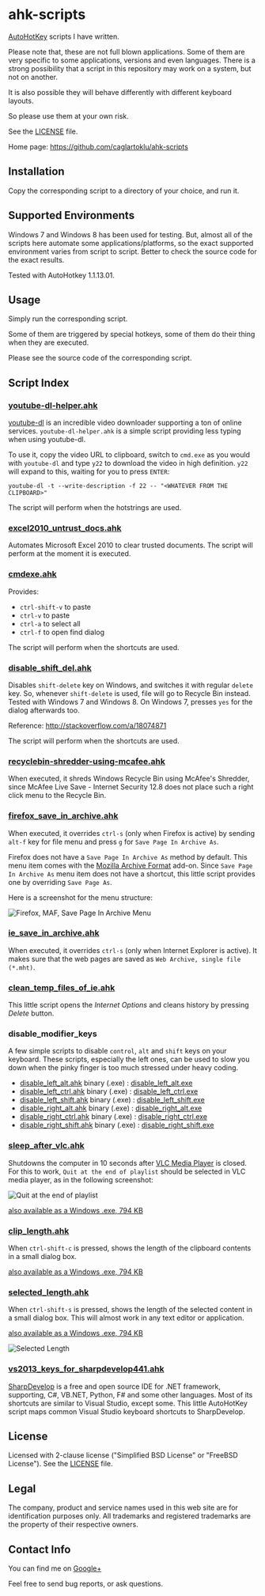 # ahk-scripts

[AutoHotKey](http://www.autohotkey.com/)
scripts I have written.

Please note that, these are not full blown applications.
Some of them are very specific to some applications,
versions and even languages.
There is a strong possibility that a script in this repository may work
on a system, but not on another.

It is also possible they will behave differently with different keyboard layouts.

So please use them at your own risk.

See the
[LICENSE](https://github.com/caglartoklu/ahk-scripts/blob/master/LICENSE)
file.

Home page: https://github.com/caglartoklu/ahk-scripts


## Installation

Copy the corresponding script to a directory of your choice,
and run it.


## Supported Environments

Windows 7 and Windows 8 has been used for testing.
But, almost all of the scripts here automate some applications/platforms,
so the exact supported environment varies from script to script.
Better to check the source code for the exact results.

Tested with AutoHotkey 1.1.13.01.


## Usage

Simply run the corresponding script.

Some of them are triggered by special hotkeys,
some of them do their thing when they are executed.

Please see the source code of the corresponding script.


## Script Index

### [youtube-dl-helper.ahk](https://github.com/caglartoklu/ahk-scripts/tree/master/youtube-dl-helper)

[youtube-dl](http://rg3.github.io/youtube-dl/) is an incredible video downloader
supporting a ton of online services.
`youtube-dl-helper.ahk` is a simple script providing less typing when using youtube-dl.

To use it, copy the video URL to clipboard, switch to `cmd.exe` as you would with
`youtube-dl` and type `y22` to download the video in high definition.
`y22` will expand to this, waiting for you to press `ENTER`:

    youtube-dl -t --write-description -f 22 -- "<WHATEVER FROM THE CLIPBOARD>"

The script will perform when the hotstrings are used.


### [excel2010_untrust_docs.ahk](https://github.com/caglartoklu/ahk-scripts/blob/master/office/excel2010_untrust_docs.ahk)

Automates Microsoft Excel 2010 to clear trusted documents.
The script will perform at the moment it is executed.


### [cmdexe.ahk](https://github.com/caglartoklu/ahk-scripts/blob/master/cmdexe/cmdexe.ahk)

Provides:

- `ctrl-shift-v` to paste
- `ctrl-v` to paste
- `ctrl-a` to select all
- `ctrl-f` to open find dialog

The script will perform when the shortcuts are used.


### [disable_shift_del.ahk](https://github.com/caglartoklu/ahk-scripts/blob/master/windows/disable_shift_del.ahk)

Disables `shift-delete` key on Windows, and switches it with regular `delete` key.
So, whenever `shift-delete` is used, file will go to Recycle Bin instead.
Tested with Windows 7 and Windows 8.
On Windows 7, presses `yes` for the dialog afterwards too.

Reference:
http://stackoverflow.com/a/18074871

The script will perform when the shortcuts are used.


### [recyclebin-shredder-using-mcafee.ahk](https://github.com/caglartoklu/ahk-scripts/tree/master/recyclebin-shredder-using-mcafee/recyclebin-shredder-using-mcafee.ahk)

When executed, it shreds Windows Recycle Bin using McAfee's Shredder,
since McAfee Live Save - Internet Security 12.8 does not place such a
right click menu to the Recycle Bin.


### [firefox_save_in_archive.ahk](https://github.com/caglartoklu/ahk-scripts/blob/master/firefox/firefox_save_in_archive.ahk)

When executed, it overrides `ctrl-s` (only when Firefox is active)
by sending `alt-f` key for file menu and press `g` for `Save Page In Archive As`.

Firefox does not have a `Save Page In Archive As` method by default.
This menu item comes with the
[Mozilla Archive Format](https://addons.mozilla.org/En-us/firefox/addon/mozilla-archive-format/)
add-on.
Since `Save Page In Archive As` menu item does not have a shortcut,
this little script provides one by overriding `Save Page As`.

Here is a screenshot for the menu structure:

![Firefox, MAF, Save Page In Archive Menu](https://raw.github.com/caglartoklu/ahk-scripts/media/firefox/firefox_save_in_archive.png)


### [ie_save_in_archive.ahk](https://github.com/caglartoklu/ahk-scripts/blob/master/internet-explorer/ie_save_in_archive.ahk)

When executed, it overrides `ctrl-s` (only when Internet Explorer is active).
It makes sure that the web pages are saved as `Web Archive, single file (*.mht)`.


### [clean_temp_files_of_ie.ahk](https://github.com/caglartoklu/ahk-scripts/blob/master/internet-explorer/clean_temp_files_of_ie.ahk)

This little script opens the *Internet Options* and cleans history by
pressing *Delete* button.

### disable_modifier_keys

A few simple scripts to disable `control`, `alt` and `shift` keys on your keyboard.
These scripts, especially the left ones, can be used to slow you down when the pinky finger is too much stressed
under heavy coding.

- [disable_left_alt.ahk](https://github.com/caglartoklu/ahk-scripts/blob/master/disable_modifier_keys/disable_left_alt.ahk)
binary (.exe) : [disable_left_alt.exe](https://skydrive.live.com/download?resid=863CF467BC7B3106%21109)
- [disable_left_ctrl.ahk](https://github.com/caglartoklu/ahk-scripts/blob/master/disable_modifier_keys/disable_left_ctrl.ahk)
binary (.exe) : [disable_left_ctrl.exe](https://skydrive.live.com/download?resid=863CF467BC7B3106%21111)
- [disable_left_shift.ahk](https://github.com/caglartoklu/ahk-scripts/blob/master/disable_modifier_keys/disable_left_shift.ahk)
binary (.exe) : [disable_left_shift.exe](https://skydrive.live.com/download?resid=863CF467BC7B3106%21110)
- [disable_right_alt.ahk](https://github.com/caglartoklu/ahk-scripts/blob/master/disable_modifier_keys/disable_right_ctrl.ahk)
binary (.exe) : [disable_right_alt.exe](https://skydrive.live.com/download?resid=863CF467BC7B3106%21113)
- [disable_right_ctrl.ahk](https://github.com/caglartoklu/ahk-scripts/blob/master/disable_modifier_keys/disable_right_alt.ahk)
binary (.exe) : [disable_right_ctrl.exe](https://skydrive.live.com/download?resid=863CF467BC7B3106%21112)
- [disable_right_shift.ahk](https://github.com/caglartoklu/ahk-scripts/blob/master/disable_modifier_keys/disable_right_shift.ahk)
binary (.exe) : [disable_right_shift.exe](https://skydrive.live.com/download?resid=863CF467BC7B3106%21114)


### [sleep_after_vlc.ahk](https://github.com/caglartoklu/ahk-scripts/blob/master/vlc/sleep_after_vlc.ahk)

Shutdowns the computer in 10 seconds after
[VLC Media Player](http://www.videolan.org/vlc/index.html)
is closed.
For this to work, `Quit at the end of playlist` should be selected in VLC media player,
as in the following screenshot:

![Quit at the end of playlist](https://raw.github.com/caglartoklu/ahk-scripts/media/vlc/quit_at_the_end_of_playlist.jpg)

[also available as a Windows .exe, 794 KB](https://skydrive.live.com/download?resid=863CF467BC7B3106%21115)

### [clip_length.ahk](https://github.com/caglartoklu/ahk-scripts/blob/master/strings/clip_length.ahk)

When `ctrl-shift-c` is pressed, shows the length of the clipboard contents in a small dialog box.

[also available as a Windows .exe, 794 KB](https://skydrive.live.com/download?resid=863CF467BC7B3106%21116)

### [selected_length.ahk](https://github.com/caglartoklu/ahk-scripts/blob/master/strings/selected_length.ahk)

When `ctrl-shift-s` is pressed, shows the length of the selected content in a small dialog box.
This will almost work in any text editor or application.

[also available as a Windows .exe, 794 KB](https://skydrive.live.com/download?resid=863CF467BC7B3106%21117)

![Selected Length](https://raw.github.com/caglartoklu/ahk-scripts/media/strings/selected_length.png)

### [vs2013_keys_for_sharpdevelop441.ahk](https://github.com/caglartoklu/ahk-scripts/blob/master/sharpdevelop/vs2013_keys_for_sharpdevelop441.ahk)

[SharpDevelop](http://www.icsharpcode.net/OpenSource/SD/Default.aspx)
is a free and open source IDE for .NET framework, supporting, C#, VB.NET, Python, F# and some other languages.
Most of its shortcuts are similar to Visual Studio, except some.
This little AutoHotKey script maps common Visual Studio keyboard shortcuts to SharpDevelop.

## License

Licensed with 2-clause license ("Simplified BSD License" or "FreeBSD License").
See the
[LICENSE](https://github.com/caglartoklu/ahk-scripts/blob/master/LICENSE)
file.


## Legal

The company, product and service names used in this web site are for identification purposes only.
All trademarks and registered trademarks are the property of their respective owners.


## Contact Info

You can find me on
[Google+](https://plus.google.com/108566243864924912767/posts)

Feel free to send bug reports, or ask questions.
